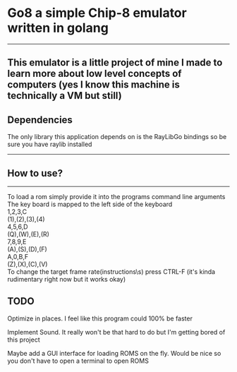 # Go8 a simple Chip-8 emulator written in golang   
----------

This emulator is a little project of mine I made to learn more about low level concepts of computers (yes I know this machine is technically a VM but still)   
----------

## Dependencies   
   
The only library this application depends on is the RayLibGo bindings so be sure you have raylib installed  

----------

## How to use?   
---------
To load a rom simply provide it into the programs command line arguments   
The key board is mapped to the left side of the keyboard   
1,2,3,C    
(1),(2),(3),(4)        
4,5,6,D    
(Q),(W),(E),(R)     
7,8,9,E    
(A),(S),(D),(F)       
A,0,B,F    
(Z),(X),(C),(V)          
To change the target frame rate(instructions\s) press CTRL-F (it's kinda rudimentary right now but it works okay)     
## TODO
   
Optimize in places. I feel like this program could 100% be faster   
   
Implement Sound. It really won't be that hard to do but I'm getting bored of this project   
   
Maybe add a GUI interface for loading ROMS on the fly. Would be nice so you don't have to open a terminal to open ROMS   

